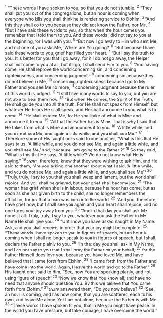 <sup>1</sup> “These words I have spoken to you, so that you do not stumble.
<sup>2</sup> “They shall put you out of the congregations, but an hour is coming when everyone who kills you shall think he is rendering service to Elohim.
<sup>3</sup> “And this they shall do to you because they did not know the Father, nor Me.
<sup>4</sup> “But I have said these words to you, so that when the hour comes you remember that I told them to you. And these words I did not say to you at the beginning, for I was with you.
<sup>5</sup> “But now I go away to Him who sent Me, and not one of you asks Me, ‘Where are You going?’
<sup>6</sup> “But because I have said these words to you, grief has filled your heart.
<sup>7</sup> “But I say the truth to you. It is better for you that I go away, for if I do not go away, the Helper shall not come to you at all, but if I go, I shall send Him to you.
<sup>8</sup> “And having come, He shall reprove the world concerning sin, and concerning righteousness, and concerning judgment –
<sup>9</sup> concerning sin because they do not believe in Me,
<sup>10</sup> concerning righteousness because I go to My Father and you see Me no more,
<sup>11</sup> concerning judgment because the ruler of this world is judged.
<sup>12</sup> “I still have many words to say to you, but you are not able to bear them now.
<sup>13</sup> “But when He comes, the Spirit of the Truth, He shall guide you into all the truth. For He shall not speak from Himself, but whatever He hears He shall speak, and He shall announce to you what is to come.
<sup>14</sup> “He shall esteem Me, for He shall take of what is Mine and announce it to you.
<sup>15</sup> “All that the Father has is Mine. That is why I said that He takes from what is Mine and announces it to you.
<sup>16</sup> “A little while, and you do not see Me, and again a little while, and you shall see Me.”
<sup>17</sup> Therefore some of His taught ones said to one another, “What is this that He says to us, ‘A little while, and you do not see Me, and again a little while, and you shall see Me,’ and, ‘because I am going to the Father’?”
<sup>18</sup> So they said, “What is this that He says, ‘A little while’? We do not know what He is saying.”
<sup>19</sup> יהושע, therefore, knew that they were wishing to ask Him, and He said to them, “Are you asking one another about what I said, ‘A little while, and you do not see Me, and again a little while, and you shall see Me’?
<sup>20</sup> “Truly, truly, I say to you that you shall weep and lament, but the world shall rejoice. And you shall be grieved, but your grief shall become joy.
<sup>21</sup> “The woman has grief when she is in labour, because her hour has come, but as soon as she has given birth to the child, she no longer remembers the affliction, for joy that a man was born into the world.
<sup>22</sup> “And you, therefore, have grief now, but I shall see you again and your heart shall rejoice, and no one takes your joy away from you.
<sup>23</sup> “And in that day you shall ask Me none at all. Truly, truly, I say to you, whatever you ask the Father in My Name He shall give you.
<sup>24</sup> “Until now you have asked naught in My Name. Ask, and you shall receive, in order that your joy might be complete.
<sup>25</sup> “These words I have spoken to you in figures of speech, but an hour is coming when I shall no longer speak to you in figures of speech, but I shall declare the Father plainly to you.
<sup>26</sup> “In that day you shall ask in My Name, and I do not say to you that I shall pray the Father on your behalf,
<sup>27</sup> for the Father Himself does love you, because you have loved Me, and have believed that I came forth from Elohim.
<sup>28</sup> “I came forth from the Father and have come into the world. Again, I leave the world and go to the Father.”
<sup>29</sup> His taught ones said to Him, “See, now You are speaking plainly, and not using figure of speech!
<sup>30</sup> “Now we know that You know all, and have no need that anyone should question You. By this we believe that You came forth from Elohim.”
<sup>31</sup> יהושע answered them, “Do you now believe?
<sup>32</sup> “See, an hour is coming, and has now come, that you are scattered, each to his own, and leave Me alone. Yet I am not alone, because the Father is with Me.
<sup>33</sup> “These words I have spoken to you, that in Me you might have peace. In the world you have pressure, but take courage, I have overcome the world.”
